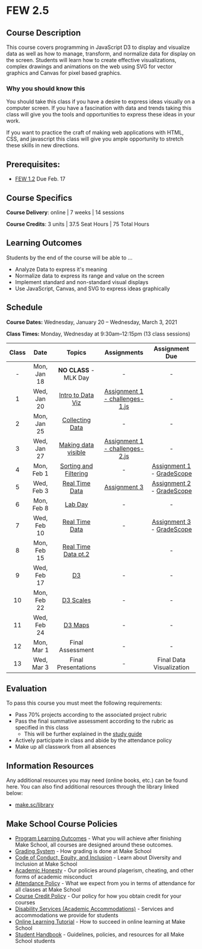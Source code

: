 # FEW 2.5

## Course Description

This course covers programming in JavaScript D3 to display and visualize data as well as how to manage, transform, and normalize data for display on the screen. Students will learn how to create effective visualizations, complex drawings and animations on the web using SVG for vector graphics and Canvas for pixel based graphics.

### Why you should know this

You should take this class if you have a desire to express ideas visually on a computer screen. If you have a fascination with data and trends taking this class will give you the tools and opportunities to express these ideas in your work.

If you want to practice the craft of making web applications with HTML, CSS, and javascript this class will give you ample opportunity to stretch these skills in new directions.

## Prerequisites:

- [FEW 1.2](https://github.com/Make-School-Courses/FEW-1.2-JavaScript-Foundations) Due Feb. 17

## Course Specifics

**Course Delivery**: online | 7 weeks | 14 sessions

**Course Credits**: 3 units | 37.5 Seat Hours | 75 Total Hours

## Learning Outcomes

Students by the end of the course will be able to ...

- Analyze Data to express it's meaning
- Normalize data to express its range and value on the screen
- Implement standard and non-standard visual displays
- Use JavaScript, Canvas, and SVG to express ideas graphically

## Schedule

**Course Dates:** Wednesday, January 20 – Wednesday, March 3, 2021

**Class Times:** Monday, Wednesday at 9:30am–12:15pm (13 class sessions)

| Class | Date | Topics | Assignments | Assignment Due |
|:-----:|:----:|:------:|:-----------:|:--------------:|
|  -    | Mon, Jan 18 | **NO CLASS** - MLK Day | - | - |
|  1    | Wed, Jan 20 | [Intro to Data Viz](lessons/lesson-01.md)     | [Assignment 1 <br>- challenges-1.js](https://github.com/MakeSchool-Tutorials/FEW-2-5-Data-Visualization-Working-with-Data) | - |
|  2    | Mon, Jan 25 | [Collecting Data](lessons/lesson-02.md)       | - | - |
|  3    | Wed, Jan 27 | [Making data visible](lessons/lesson-03.md)   | [Assignment 1 <br>- challenges-2.js](https://github.com/MakeSchool-Tutorials/FEW-2-5-Data-Visualization-Working-with-Data) | - |
|  4    | Mon, Feb 1  | [Sorting and Filtering](lessons/lesson-04.md) | - | [Assignment 1](https://github.com/MakeSchool-Tutorials/FEW-2-5-Data-Visualization-Working-with-Data) - [GradeScope](https://www.gradescope.com/courses/218919) |
|  5    | Wed, Feb 3  | [Real Time Data](lessons/lesson-05.md)        | [Assignment 3](Assignments/assignment-3.md) | [Assignment 2](Assignments/assignment-2.md)  - [GradeScope](https://www.gradescope.com/courses/218919) |
|  6    | Mon, Feb 8  | [Lab Day](lessons/lesson-06.md)               | - | - |
|  7    | Wed, Feb 10 | [Real Time Data](lessons/lesson-07.md)        | - | [Assignment 3](Assignments/assignment-3.md) - [GradeScope](https://www.gradescope.com/courses/218919) |
|  8    | Mon, Feb 15 | [Real Time Data pt.2](lessons/lesson-08.md)   | []() | - | - |
|  9    | Wed, Feb 17 | [D3](#)                                       | - | - |
| 10    | Mon, Feb 22 | [D3 Scales](#)                                | - | - |
| 11    | Wed, Feb 24 | [D3 Maps](#)                                  | - | - |
| 12    | Mon, Mar 1  | Final Assessment                              | - | - |
| 13    | Wed, Mar 3  | Final Presentations                           | - | Final Data Visualization |

## Evaluation

To pass this course you must meet the following requirements:

- Pass 70% projects according to the associated project rubric
- Pass the final summative assessment according to the rubric as specified in this class
    - This will be further explained in the [study guide](study-guide.md)
- Actively participate in class and abide by the attendance policy
- Make up all classwork from all absences

##  Information Resources

Any additional resources you may need (online books, etc.) can be found here. You can also find additional resources through the library linked below:

- [make.sc/library](http://make.sc/library)

## Make School Course Policies

- [Program Learning Outcomes](https://make.sc/program-learning-outcomes) - What you will achieve after finishing Make School, all courses are designed around these outcomes.
- [Grading System](https://make.sc/grading-system) - How grading is done at Make School
- [Code of Conduct, Equity, and Inclusion](https://make.sc/code-of-conduct) - Learn about Diversity and Inclusion at Make School
- [Academic Honesty](https://make.sc/academic-honesty-policy) - Our policies around plagerism, cheating, and other forms of academic misconduct
- [Attendance Policy](https://make.sc/attendance-policy) - What we expect from you in terms of attendance for all classes at Make School
- [Course Credit Policy](https://make.sc/course-credit-policy) - Our policy for how you obtain credit for your courses
- [Disability Services (Academic Accommodations)](https://make.sc/disability-services) - Services and accommodations we provide for students
- [Online Learning Tutorial](https://make.sc/online-learning-tutorial) - How to succeed in online learning at Make School
- [Student Handbook](https://make.sc/student-handbook) - Guidelines, policies, and resources for all Make School students

